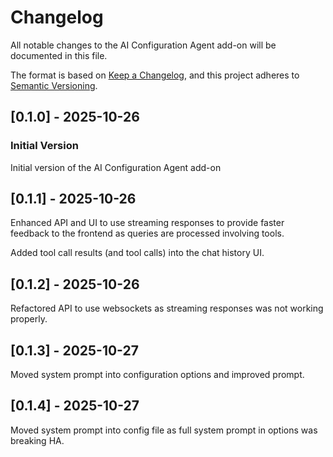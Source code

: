 # Changelog

All notable changes to the AI Configuration Agent add-on will be documented in this file.

The format is based on [Keep a Changelog](https://keepachangelog.com/en/1.0.0/),
and this project adheres to [Semantic Versioning](https://semver.org/spec/v2.0.0.html).

## [0.1.0] - 2025-10-26

### Initial Version

Initial version of the AI Configuration Agent add-on

## [0.1.1] - 2025-10-26

Enhanced API and UI to use streaming responses to provide
faster feedback to the frontend as queries are processed involving
tools.

Added tool call results (and tool calls) into the chat history UI.

## [0.1.2] - 2025-10-26

Refactored API to use websockets as streaming responses was
not working properly.

## [0.1.3] - 2025-10-27

Moved system prompt into configuration options and improved prompt.

## [0.1.4] - 2025-10-27

Moved system prompt into config file as full system prompt in options was breaking HA.